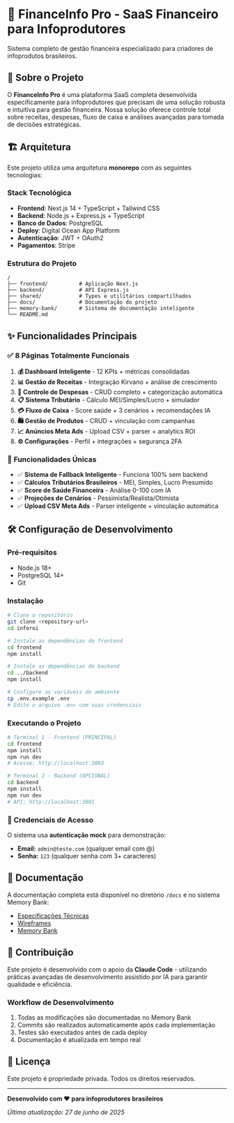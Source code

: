 # 🚀 FinanceInfo Pro - SaaS Financeiro para Infoprodutores

Sistema completo de gestão financeira especializado para criadores de infoprodutos brasileiros.

## 🚀 Sobre o Projeto

O **FinanceInfo Pro** é uma plataforma SaaS completa desenvolvida especificamente para infoprodutores que precisam de uma solução robusta e intuitiva para gestão financeira. Nossa solução oferece controle total sobre receitas, despesas, fluxo de caixa e análises avançadas para tomada de decisões estratégicas.

## 🏗️ Arquitetura

Este projeto utiliza uma arquitetura **monorepo** com as seguintes tecnologias:

### Stack Tecnológica
- **Frontend**: Next.js 14 + TypeScript + Tailwind CSS
- **Backend**: Node.js + Express.js + TypeScript
- **Banco de Dados**: PostgreSQL
- **Deploy**: Digital Ocean App Platform
- **Autenticação**: JWT + OAuth2
- **Pagamentos**: Stripe

### Estrutura do Projeto
```
/
├── frontend/          # Aplicação Next.js
├── backend/           # API Express.js
├── shared/            # Types e utilitários compartilhados
├── docs/              # Documentação do projeto
├── memory-bank/       # Sistema de documentação inteligente
└── README.md
```

## ✨ **Funcionalidades Principais**

### ✅ **8 Páginas Totalmente Funcionais**

1. **💰 Dashboard Inteligente** - 12 KPIs + métricas consolidadas
2. **📊 Gestão de Receitas** - Integração Kirvano + análise de crescimento  
3. **💸 Controle de Despesas** - CRUD completo + categorização automática
4. **📋 Sistema Tributário** - Cálculo MEI/Simples/Lucro + simulador
5. **💳 Fluxo de Caixa** - Score saúde + 3 cenários + recomendações IA
6. **🛍️ Gestão de Produtos** - CRUD + vinculação com campanhas
7. **📈 Anúncios Meta Ads** - Upload CSV + parser + analytics ROI
8. **⚙️ Configurações** - Perfil + integrações + segurança 2FA

### 🎯 **Funcionalidades Únicas**

- ✅ **Sistema de Fallback Inteligente** - Funciona 100% sem backend
- ✅ **Cálculos Tributários Brasileiros** - MEI, Simples, Lucro Presumido
- ✅ **Score de Saúde Financeira** - Análise 0-100 com IA
- ✅ **Projeções de Cenários** - Pessimista/Realista/Otimista
- ✅ **Upload CSV Meta Ads** - Parser inteligente + vinculação automática

## 🛠️ Configuração de Desenvolvimento

### Pré-requisitos
- Node.js 18+
- PostgreSQL 14+
- Git

### Instalação
```bash
# Clone o repositório
git clone <repository-url>
cd inforoi

# Instale as dependências do frontend
cd frontend
npm install

# Instale as dependências do backend
cd ../backend
npm install

# Configure as variáveis de ambiente
cp .env.example .env
# Edite o arquivo .env com suas credenciais
```

### Executando o Projeto
```bash
# Terminal 1 - Frontend (PRINCIPAL)
cd frontend
npm install
npm run dev
# Acesse: http://localhost:3003

# Terminal 2 - Backend (OPCIONAL)
cd backend
npm install
npm run dev
# API: http://localhost:3001
```

### 🔐 Credenciais de Acesso

O sistema usa **autenticação mock** para demonstração:

- **Email:** `admin@teste.com` (qualquer email com @)
- **Senha:** `123` (qualquer senha com 3+ caracteres)

## 📝 Documentação

A documentação completa está disponível no diretório `/docs` e no sistema Memory Bank:
- [Especificações Técnicas](./saas_specs_completas.md)
- [Wireframes](./wireframe_saas_completo.html)
- [Memory Bank](./memory-bank/)

## 🤝 Contribuição

Este projeto é desenvolvido com o apoio da **Claude Code** - utilizando práticas avançadas de desenvolvimento assistido por IA para garantir qualidade e eficiência.

### Workflow de Desenvolvimento
1. Todas as modificações são documentadas no Memory Bank
2. Commits são realizados automaticamente após cada implementação
3. Testes são executados antes de cada deploy
4. Documentação é atualizada em tempo real

## 📄 Licença

Este projeto é propriedade privada. Todos os direitos reservados.

---

**Desenvolvido com ❤️ para infoprodutores brasileiros**

*Última atualização: 27 de junho de 2025*